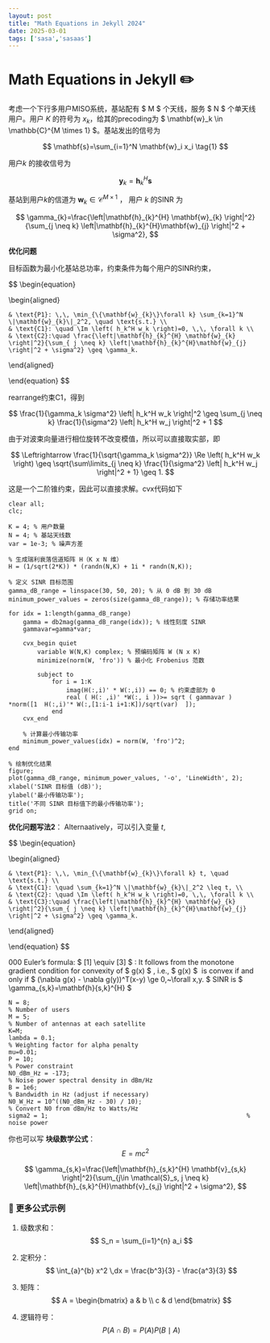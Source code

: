 ```yaml
---
layout: post
title: "Math Equations in Jekyll 2024"
date: 2025-03-01
tags: ['sasa','sasaas']
---
```


# Math Equations in Jekyll ✏️

考虑一个下行多用户MISO系统，基站配有 $ M $ 个天线，服务 $ N $ 个单天线用户。用户 $K$ 的符号为 $x_k$，给其的precoding为 $ \mathbf{w}_k \in \mathbb{C}^{M \times 1} $。基站发出的信号为

$$
\mathbf{s}=\sum_{i=1}^N \mathbf{w}_i x_i  \tag{1}
$$

用户$k$ 的接收信号为

$$
\mathbf{y}_k = \mathbf{h}_k^H \mathbf{s}  \tag{2}
$$

基站到用户$k$的信道为 $\mathbf{w}_k \in \mathcal{C}^{M\times 1}$ ， 用户 $k$ 的SINR 为

$$
\gamma_{k}=\frac{\left|\mathbf{h}_{k}^{H} \mathbf{w}_{k} \right|^2}{\sum_{j \neq k} \left|\mathbf{h}_{k}^{H}\mathbf{w}_{j} \right|^2 + \sigma^2},
$$

**优化问题**

目标函数为最小化基站总功率，约束条件为每个用户的SINR约束，

$$
\begin{equation}

\begin{aligned}

    & \text{P1}: \,\, \min_{\{\mathbf{w}_{k}\}\forall k} \sum_{k=1}^N \|\mathbf{w}_{k}\|_2^2, \quad \text{s.t.} \\
    & \text{C1}: \quad \Im \left( h_k^H w_k \right)=0, \,\, \forall k \\
    & \text{C2}:\quad \frac{\left|\mathbf{h}_{k}^{H} \mathbf{w}_{k} \right|^2}{\sum_{ j \neq k} \left|\mathbf{h}_{k}^{H}\mathbf{w}_{j} \right|^2 + \sigma^2} \geq \gamma_k.
    
\end{aligned}

\end{equation}
$$

rearrange约束$\text{C1}$，得到

$$
\frac{1}{\gamma_k \sigma^2} \left| h_k^H w_k \right|^2 \geq \sum_{j \neq k} \frac{1}{\sigma^2} \left| h_k^H w_j \right|^2 + 1
$$

由于对波束向量进行相位旋转不改变模值，所以可以直接取实部，即

$$
\Leftrightarrow \frac{1}{\sqrt{\gamma_k \sigma^2}} \Re \left( h_k^H w_k \right) \geq \sqrt{\sum\limits_{j \neq k} \frac{1}{\sigma^2} \left| h_k^H w_j \right|^2 + 1}
\geq 1.
$$

这是一个二阶锥约束，因此可以直接求解。cvx代码如下

```
clear all;
clc;

K = 4; % 用户数量
N = 4; % 基站天线数
var = 1e-3; % 噪声方差

% 生成瑞利衰落信道矩阵 H（K x N 维）
H = (1/sqrt(2*K)) * (randn(N,K) + 1i * randn(N,K));

% 定义 SINR 目标范围
gamma_dB_range = linspace(30, 50, 20); % 从 0 dB 到 30 dB
minimum_power_values = zeros(size(gamma_dB_range)); % 存储功率结果

for idx = 1:length(gamma_dB_range)
    gamma = db2mag(gamma_dB_range(idx)); % 线性刻度 SINR
    gammavar=gamma*var;

    cvx_begin quiet
        variable W(N,K) complex; % 预编码矩阵 W (N x K)
        minimize(norm(W, 'fro')) % 最小化 Frobenius 范数

        subject to
            for i = 1:K
                imag(H(:,i)' * W(:,i)) == 0; % 约束虚部为 0
                real ( H(: ,i)' *W(:, i ))>= sqrt ( gammavar ) *norm([1  H(:,i)'* W(:,[1:i-1 i+1:K])/sqrt(var)  ]);
            end
    cvx_end

    % 计算最小传输功率
    minimum_power_values(idx) = norm(W, 'fro')^2;
end

% 绘制优化结果
figure;
plot(gamma_dB_range, minimum_power_values, '-o', 'LineWidth', 2);
xlabel('SINR 目标值 (dB)');
ylabel('最小传输功率');
title('不同 SINR 目标值下的最小传输功率');
grid on;
```


 **优化问题写法2**：
Alternaatively，可以引入变量 $t$, 

$$
\begin{equation}

\begin{aligned}

    & \text{P1}: \,\, \min_{\{\mathbf{w}_{k}\}\forall k} t, \quad \text{s.t.} \\
    & \text{C1}: \quad \sum_{k=1}^N \|\mathbf{w}_{k}\|_2^2 \leq t, \\
    & \text{C2}: \quad \Im \left( h_k^H w_k \right)=0, \,\, \forall k \\
    & \text{C3}:\quad \frac{\left|\mathbf{h}_{k}^{H} \mathbf{w}_{k} \right|^2}{\sum_{ j \neq k} \left|\mathbf{h}_{k}^{H}\mathbf{w}_{j} \right|^2 + \sigma^2} \geq \gamma_k.
    
\end{aligned}

\end{equation}
$$

   000  Euler’s formula: $ [1] \equiv [3] $ : It follows from the monotone gradient condition for convexity of $ g(x) $ , i.e., $ g(x) $  is convex if and only if $ (\nabla g(x) - \nabla g(y))^T(x-y) \ge 0,~\forall x,y. $  SINR is $ \gamma_{s,k}=\mathbf{h}{s,k}^{H} $ 

```
N = 8;                                                                      % Number of users
M = 5;                                                                      % Number of antennas at each satellite
K=M;
lambda = 0.1;                                                                 % Weighting factor for alpha penalty
mu=0.01;
P = 10;                                                                     % Power constraint
N0_dBm_Hz = -173;                                                           % Noise power spectral density in dBm/Hz
B = 1e6;                                                                    % Bandwidth in Hz (adjust if necessary)
N0_W_Hz = 10^((N0_dBm_Hz - 30) / 10);                                       % Convert N0 from dBm/Hz to Watts/Hz
sigma2 = 1;                                                       % noise power
```


你也可以写 **块级数学公式**：
$$
E = mc^2
$$

$$
\gamma_{s,k}=\frac{\left|\mathbf{h}_{s,k}^{H} \mathbf{v}_{s,k} \right|^2}{\sum_{j\in \mathcal{S}_s, j \neq k} \left|\mathbf{h}_{s,k}^{H}\mathbf{v}_{s,j} \right|^2 + \sigma^2},
$$
### 📌 **更多公式示例**
1. 级数求和：
   $$
   S_n = \sum_{i=1}^{n} a_i
   $$
2. 定积分：
   $$
   \int_{a}^{b} x^2 \,dx = \frac{b^3}{3} - \frac{a^3}{3}
   $$

3. 矩阵：
   $$
   A = \begin{bmatrix} a & b \\ c & d \end{bmatrix}
   $$

4. 逻辑符号：
   $$
   P(A \cap B) = P(A) P(B \mid A)
   $$

